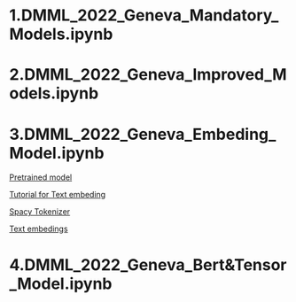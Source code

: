 # 1.DMML_2022_Geneva_Mandatory_Models.ipynb


# 2.DMML_2022_Geneva_Improved_Models.ipynb


# 3.DMML_2022_Geneva_Embeding_Model.ipynb
 
[Pretrained model](https://www.sbert.net/docs/pretrained_models.html)

[Tutorial for Text embeding](https://www.youtube.com/watch?v=c7AqnswslWo)

[Spacy Tokenizer](https://spacy.io/models/fr#fr_core_news_sm)

[Text embedings](https://en.wikipedia.org/wiki/Word_embedding)

# 4.DMML_2022_Geneva_Bert&Tensor_Model.ipynb
